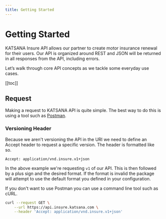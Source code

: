 ```yaml
---
title: Getting Started
---
```


# Getting Started

KATSANA Insure API allows our partner to create motor insurance renewal for their users. Our API is organized around REST and JSON will be returned in all responses from the API, including errors.

Let’s walk through core API concepts as we tackle some everyday use cases.

[[toc]]


## Request

Making a request to KATSANA API is quite simple. The best way to do this is using a tool such as [Postman](http://www.getpostman.com/).


### Versioning Header

Because we aren't versioning the API in the URI we need to define an Accept header to request a specific version. The header is formatted like so.

    Accept: application/vnd.insure.v1+json

In the above example we're requesting `v1` of our API. This is then followed by a plus sign and the desired format. If the format is invalid the package will attempt to use the default format you defined in your configuration.

If you don't want to use Postman you can use a command line tool such as cURL.

```bash
curl --request GET \
    --url https://api.insure.katsana.com \
    --header 'Accept: application/vnd.insure.v1+json'
